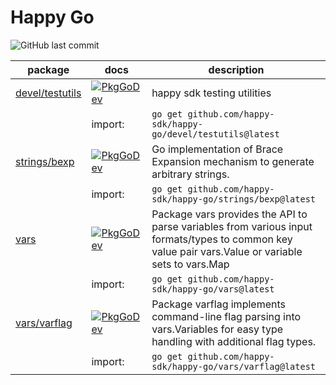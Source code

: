 # Happy Go

![GitHub last commit](https://img.shields.io/github/last-commit/happy-sdk/happy-go)

| package | docs | description |
| --- | --- | --- |
| [devel/testutils](./devel/testutils) | [![PkgGoDev](https://pkg.go.dev/badge/github.com/happy-sdk/happy-go)](https://pkg.go.dev/github.com/happy-sdk/happy-go/devel/testutils) | happy sdk testing utilities |
| | import: | `go get github.com/happy-sdk/happy-go/devel/testutils@latest` |
| [strings/bexp](./strings/bexp) | [![PkgGoDev](https://pkg.go.dev/badge/github.com/happy-sdk/happy-go)](https://pkg.go.dev/github.com/happy-sdk/happy-go/strings/bexp) | Go implementation of Brace Expansion mechanism to generate arbitrary strings. |
| | import: | `go get github.com/happy-sdk/happy-go/strings/bexp@latest` |
| [vars](./vars) | [![PkgGoDev](https://pkg.go.dev/badge/github.com/happy-sdk/happy-go)](https://pkg.go.dev/github.com/happy-sdk/happy-go/vars) | Package vars provides the API to parse variables from various input formats/types to common key value pair vars.Value or variable sets to vars.Map |
| | import: | `go get github.com/happy-sdk/happy-go/vars@latest` |
| [vars/varflag](./vars/varflag) | [![PkgGoDev](https://pkg.go.dev/badge/github.com/happy-sdk/happy-go)](https://pkg.go.dev/github.com/happy-sdk/happy-go/vars/varflag) | Package varflag implements command-line flag parsing into vars.Variables for easy type handling with additional flag types. |
| | import: | `go get github.com/happy-sdk/happy-go/vars/varflag@latest` |

